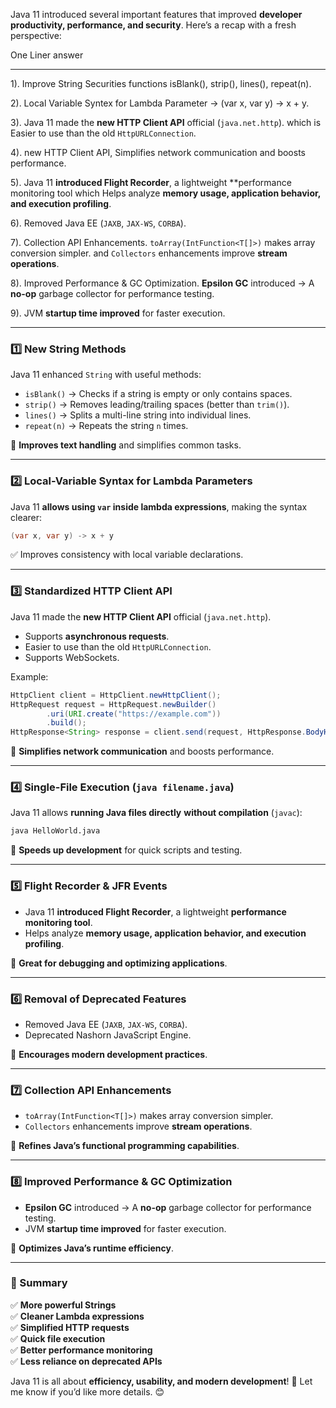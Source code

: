 Java 11 introduced several important features that improved **developer productivity, performance, and security**. Here’s a recap with a fresh perspective:

One Liner answer 

---

1). Improve String Securities functions isBlank(), strip(), lines(), repeat(n).

2). Local Variable Syntex for Lambda Parameter -> (var x, var y) -> x + y.

3). Java 11 made the **new HTTP Client API** official (`java.net.http`). which is Easier to use than the old `HttpURLConnection`.

4). new HTTP Client API, Simplifies network communication and boosts performance.

5). Java 11 **introduced Flight Recorder**, a lightweight **performance monitoring tool which Helps analyze 
**memory usage, application behavior, and execution profiling**. 

6). Removed Java EE (`JAXB`, `JAX-WS`, `CORBA`).

7). Collection API Enhancements. `toArray(IntFunction<T[]>)` makes array conversion simpler. and `Collectors` enhancements improve **stream operations**.

8). Improved Performance & GC Optimization. **Epsilon GC** introduced → A **no-op** garbage collector for performance testing.

9). JVM **startup time improved** for faster execution.

---

### **1️⃣ New String Methods**
Java 11 enhanced `String` with useful methods:
- `isBlank()` → Checks if a string is empty or only contains spaces.
- `strip()` → Removes leading/trailing spaces (better than `trim()`).
- `lines()` → Splits a multi-line string into individual lines.
- `repeat(n)` → Repeats the string `n` times.

🚀 **Improves text handling** and simplifies common tasks.

---

### **2️⃣ Local-Variable Syntax for Lambda Parameters**
Java 11 **allows using `var` inside lambda expressions**, making the syntax clearer:
```java
(var x, var y) -> x + y
```
✅ Improves consistency with local variable declarations.

---

### **3️⃣ Standardized HTTP Client API**
Java 11 made the **new HTTP Client API** official (`java.net.http`).
- Supports **asynchronous requests**.
- Easier to use than the old `HttpURLConnection`.
- Supports WebSockets.

Example:
```java
HttpClient client = HttpClient.newHttpClient();
HttpRequest request = HttpRequest.newBuilder()
        .uri(URI.create("https://example.com"))
        .build();
HttpResponse<String> response = client.send(request, HttpResponse.BodyHandlers.ofString());
```

🚀 **Simplifies network communication** and boosts performance.

---

### **4️⃣ Single-File Execution (`java filename.java`)**
Java 11 allows **running Java files directly** **without compilation** (`javac`):
```sh
java HelloWorld.java
```
🚀 **Speeds up development** for quick scripts and testing.

---

### **5️⃣ Flight Recorder & JFR Events**
- Java 11 **introduced Flight Recorder**, a lightweight **performance monitoring tool**.
- Helps analyze **memory usage, application behavior, and execution profiling**.

🚀 **Great for debugging and optimizing applications**.

---

### **6️⃣ Removal of Deprecated Features**
- Removed Java EE (`JAXB`, `JAX-WS`, `CORBA`).
- Deprecated Nashorn JavaScript Engine.

🚀 **Encourages modern development practices**.

---

### **7️⃣ Collection API Enhancements**
- `toArray(IntFunction<T[]>)` makes array conversion simpler.
- `Collectors` enhancements improve **stream operations**.

🚀 **Refines Java’s functional programming capabilities**.

---

### **8️⃣ Improved Performance & GC Optimization**
- **Epsilon GC** introduced → A **no-op** garbage collector for performance testing.
- JVM **startup time improved** for faster execution.

🚀 **Optimizes Java’s runtime efficiency**.

---

### **🔹 Summary**
✅ **More powerful Strings**  
✅ **Cleaner Lambda expressions**  
✅ **Simplified HTTP requests**  
✅ **Quick file execution**  
✅ **Better performance monitoring**  
✅ **Less reliance on deprecated APIs**  

Java 11 is all about **efficiency, usability, and modern development**! 🚀 Let me know if you’d like more details. 😊
